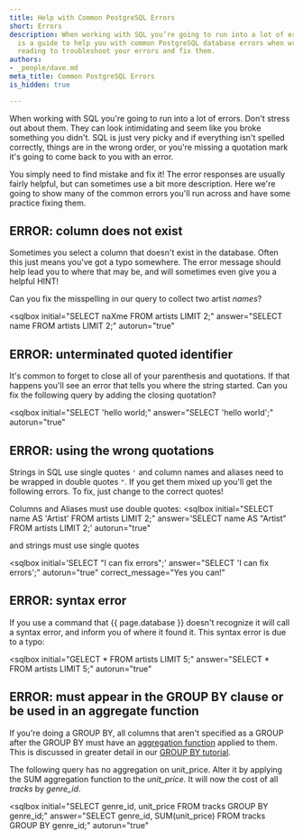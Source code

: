 ```yaml
---
title: Help with Common PostgreSQL Errors
short: Errors
description: When working with SQL you’re going to run into a lot of errors. This
  is a guide to help you with common PostgreSQL database errors when writing SQL queries.  Continue
  reading to troubleshoot your errors and fix them.
authors:
- _people/dave.md
meta_title: Common PostgreSQL Errors
is_hidden: true

---
```

When working with SQL you're going to run into a lot of errors.  Don't stress out about them.  They can look intimidating and seem like you broke something you didn't.  SQL is just very picky and if everything isn't spelled correctly, things are in the wrong order, or you're missing a quotation mark it's going to come back to you with an error.

You simply need to find mistake and fix it!  The error responses are usually fairly helpful, but can sometimes use a bit more description.  Here we're going to show many of the common errors you'll run across and have some practice fixing them.

## ERROR: column does not exist

Sometimes you select a column that doesn't exist in the database. Often this just means you've got a typo somewhere.  The error message should help lead you to where that may be, and will sometimes even give you a helpful HINT!

Can you fix the misspelling in our query to collect two artist *names*?

<sqlbox
  initial="SELECT naXme FROM artists LIMIT 2;"
  answer="SELECT name FROM artists LIMIT 2;"
  autorun="true"
>
</sqlbox>


## ERROR: unterminated quoted identifier

It's common to forget to close all of your parenthesis and quotations.  If that happens you'll see an error that tells you where the string started.  Can you fix the following query by adding the closing quotation?

<sqlbox
  initial="SELECT 'hello world;"
  answer="SELECT 'hello world';"
  autorun="true"
>
</sqlbox>


## ERROR: using the wrong quotations

Strings in SQL use single quotes `'` and column names and aliases need to be wrapped in double quotes `"`.  If you get them mixed up you'll get the following errors.  To fix, just change to the correct quotes!


Columns and Aliases must use double quotes:
<sqlbox
  initial="SELECT name AS 'Artist' FROM artists LIMIT 2;"
  answer='SELECT name AS "Artist" FROM artists LIMIT 2;'
  autorun="true"
>
</sqlbox>

and strings must use single quotes

<sqlbox
  initial='SELECT "I can fix errors";'
  answer="SELECT 'I can fix errors';"
  autorun="true"
  correct_message="Yes you can!"
>
</sqlbox>


## ERROR: syntax error

If you use a command that {{ page.database }} doesn't recognize it will call a syntax error, and inform you of where it found it.  This syntax error is due to a typo:

<sqlbox
  initial="GELECT * FROM artists LIMIT 5;"
  answer="SELECT * FROM artists LIMIT 5;"
  autorun="true"
>
</sqlbox>


## ERROR: must appear in the GROUP BY clause or be used in an aggregate function

If you're doing a GROUP BY, all columns that aren't specified as a GROUP after the GROUP BY must have an [aggregation function](../aggregate/) applied to them.  This is discussed in greater detail in our [GROUP BY tutorial](../group-by/).

The following query has no aggregation on unit_price.  Alter it by applying the SUM aggregation function to the *unit_price*.  It will now the cost of all *tracks* by *genre_id*.  

<sqlbox
  initial="SELECT genre_id, unit_price FROM tracks GROUP BY genre_id;"
  answer="SELECT genre_id, SUM(unit_price) FROM tracks GROUP BY genre_id;"
  autorun="true"
>
</sqlbox>
